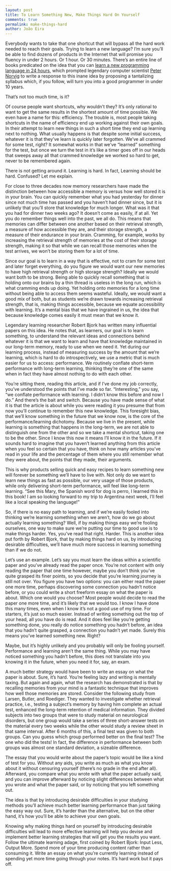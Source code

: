 ```yaml
---
layout: post
title: To Learn Something New, Make Things Hard On Yourself
comments: true
permalink: make-things-hard
author: João Eira
---
```


Everybody wants to take that one shortcut that will bypass all the hard work needed to reach their goals. Trying to learn a new language? I’m sure you’ll be able to find dozens of products in the Internet that will promise you fluency in under 2 hours. Or 1 hour. Or 30 minutes. There’s an entire line of books predicated on the idea that you can [learn a new programming language in 24 hours](https://www.amazon.com/s/ref=nb_sb_noss_2?url=search-alias%3Dstripbooks&field-keywords=teach+yourself+24+hours), which prompted legendary computer scientist [Peter Norvig](http://norvig.com/21-days.html) to write a response to this inane idea by proposing a tantalizing syllabus which, if you follow, will turn you into a good programmer in under 10 years.

That’s not too much time, is it?

Of course people want shortcuts, why wouldn’t they? It’s only rational to want to get the same results in the shortest amount of time possible. We even have a name for this: efficiency. The trouble is, most people taking shortcuts in the name of efficiency end up working against their own goals. In their attempt to learn new things in such a short time they end up learning next to nothing. What usually happens is that despite some initial success, whatever it is that they’ve learn is quickly later forgotten. We’ve all crammed for some test, right? It somewhat works in that we’ve “learned” something for the test, but once we turn the test in it’s like a timer goes off in our heads that sweeps away all that crammed knowledge we worked so hard to get, never to be remembered again.

There is not getting around it. Learning is hard. In fact, Learning should be hard. Confused? Let me explain.

For close to three decades now memory researchers have made the distinction between how accessible a memory is versus how well stored it is in your brain. You can quickly remember what you had yesterday for dinner since not much time has passed and you haven’t had dinner since, but it is unlikely that you’ll store that knowledge for much longer. What was it that you had for dinner two weeks ago? It doesn’t come as easily, if at all. Yet you do remember things well into the past, we all do. This means that memories can differ between one another based on their retrieval strength, a measure of how accessible they are, and their storage strength, a measure of their endurance in your brain. Cramming, for example, works by increasing the retrieval strength of memories at the cost of their storage strength, making it so that while we can recall those memories when the test arrives, we won’t be storing them for a lot of time.

Since our goal is to learn in a way that is effective, not to cram for some test and later forget everything, do you figure we would want our new memories to have high retrieval strength or high storage strength? Ideally we would want both to be strong. Being able to quickly recall something that is holding onto our brains by a thin thread is useless in the long run, which is what cramming ends up doing. Yet holding onto memories for a long time without being able to access them seems wasteful. Ideally, we would want a good mix of both, but as students we’re drawn towards increasing retrieval strength, that is, making things accessible, because we equate accessibility with learning. It’s a mental bias that we have ingrained in us, the idea that because knowledge comes easily it must mean that we know it.

Legendary learning researcher Robert Bjork has written many influential papers on this idea. He notes that, as learners, our goal is to learn something, to understand the relevant ideas and connections behind whatever it is that we want to learn and have that knowledge maintained in our long-term memory, ready to use when we need it. Yet during our learning process, instead of measuring success by the amount that we’re learning, which is hard to do introspectively, we use a metric that is much easier for us to access: performance. We routinely conflate short-term performance with long-term learning, thinking they’re one of the same when in fact they have almost nothing to do with each other.

You’re sitting there, reading this article, and if I’ve done my job correctly, you’ve understood the points that I’ve made so far. “Interesting,” you say, “we conflate performance with learning. I didn’t know this before and now I do.” And there’s the bait and switch. Because you have made sense of what it is that the article is about while you were reading it you presume that from now you’ll continue to remember this new knowledge. This foresight bias, that we’ll know something in the future that we know now, is the core of the performance/learning dichotomy. Because we live in the present, while learning is something that happens in the long-term, we are not able to distinguish one from the other and so we take a mental shortcut, taking one to be the other. Since I know this now it means I’ll know it in the future. If it sounds hard to imagine that you haven’t learned anything from this article when you feel so certain that you have, think on how many articles you’ve read in your life and the percentage of them where you still remember what they were about, the points that they made, their arguments.

This is why products selling quick and easy recipes to learn something new will forever be something we’ll have to live with. Not only do we want to learn new things as fast as possible, our very usage of those products, while only delivering short-term performance, will feel like long-term learning. “See this Mary, the Spanish word for dog is perro, I learned this in this book! I am so looking forward to my trip to Argentina next week, I’ll feel like a local speaking the language!”

So, if there is no easy path to learning, and if we’re easily fooled into thinking we’re learning something when we aren’t, how do we go about actually learning something? Well, if by making things easy we’re fooling ourselves, one way to make sure we’re putting our time to good use is to make things harder. Yes, you’ve read that right. Harder. This is another idea put forth by Robert Bjork, that by making things hard on us, by introducing desirable difficulties, we’ll have much more success in learning something than if we do not.

Let’s use an example. Let’s say you must learn the ideas within a scientific paper and you’ve already read the paper once. You’re not content with only reading the paper that one time however, maybe you don’t think you’ve quite grasped its finer points, so you decide that you’re learning journey is still not over. You figure you have two options: you can either read the paper one more time, perhaps discovering some connection you hadn’t notice before, or you could write a short freeform essay on what the paper is about. Which one would you choose? Most people would decide to read the paper one more time, and it’s likely that we would too. I know I have done this many times, even when I know it’s not a good use of my time. For starters, it’s just so much easier. Instead of writing something out the top of your head, all you have do is read. And it does feel like you’re getting something done, you really do notice something you hadn’t before, an idea that you hadn’t quite grasped, a connection you hadn’t yet made. Surely this means you’ve learned something new. Right?

Maybe, but it’s highly unlikely and you probably will only be fooling yourself. Performance and learning aren’t the same thing. While you may have noticed something you hadn’t before, this does not translate into you knowing it in the future, when you need it for, say, an exam.

A much better strategy would have been to write an essay on what the paper is about. Sure, it’s hard. You’re feeling lazy and writing is mentally taxing. But again and again, what the research has demonstrated is that by recalling memories from your mind is a fantastic technique that improves how well those memories are stored. Consider the following study from Larsen, Butler, and Roediger. They wanted to investigate whether retrieval practice, i.e., testing a subject’s memory by having him complete an actual test, enhanced the long-term retention of medical information. They divided subjects into two groups that were to study material on neurological disorders, but one group would take a series of three short-answer tests on the material every two weeks while the other would study a review sheet in that same interval. After 6 months of this, a final test was given to both groups. Can you guess which group performed better on the final test? The one who did the tests! In fact, the difference in performance between both groups was almost one standard deviation, a sizeable difference.

The essay that you would write about the paper’s topic would be like a kind of test for you. Without any aids, you write as much as what you know about it without censuring yourself (there’s no grade in the end after all). Afterward, you compare what you wrote with what the paper actually said, and you can improve afterward by noticing slight differences between what you wrote and what the paper said, or by noticing that you left something out.

The idea is that by introducing desirable difficulties in your studying methods you’ll achieve much better learning performance than just taking the easy way out. Sure, it’s harder than the alternative, but on the other hand, it’s how you’ll be able to achieve your own goals.

Knowing why making things hard on yourself by introducing desirable difficulties will lead to more effective learning will help you devise and implement better learning strategies that will get you the results you want. Follow the ultimate learning adage, first coined by Robert Bjork: Input Less, Output More.  Spend more of your time producing content rather than consuming it. Write an essay on what you’re currently learning instead of spending yet more time going through your notes. It’s hard work but it pays off.  
